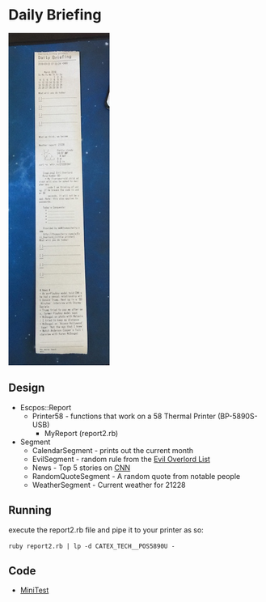 # Daily Briefing #

![Your Daily Briefing in thermal color][logo]

## Design ##

* Escpos::Report
    * Printer58 - functions that work on a 58 Thermal Printer (BP-5890S-USB)
        * MyReport (report2.rb)
* Segment
    * CalendarSegment - prints out the current month
    * EvilSegment - random rule from the [Evil Overlord List](https://google.com?q=evil%20overload%20list)
    * News - Top 5 stories on [CNN](http://rss.cnn.com/rss/cnn_topstories.rss)
    * RandomQuoteSegment - A random quote from notable people
    * WeatherSegment - Current weather for 21228

## Running ##

execute the report2.rb file and pipe it to your printer as so:

`ruby report2.rb | lp -d CATEX_TECH__POS5890U -`

[logo]: ./docs/daily_briefing.jpg "Your Daily Briefing in thermal color"

## Code ##

* [MiniTest](http://ruby-doc.org/stdlib-2.0.0/libdoc/minitest/rdoc/MiniTest.html)